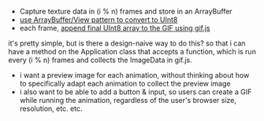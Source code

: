 
- Capture texture data in (i % n) frames and store in an ArrayBuffer
- [use ArrayBuffer/View pattern to convert to UInt8](https://hacks.mozilla.org/2011/12/faster-canvas-pixel-manipulation-with-typed-arrays/)
- each frame, [append final UInt8 array to the GIF using gif.js](https://github.com/jnordberg/gif.js/)

it's pretty simple, but is there a design-naive way to do this? so that i can have a 
method on the Application class that accepts a function, which is run every (i % n)
frames and collects the ImageData in gif.js. 

- i want a preview image for each animation, without thinking about how to 
  specifically adapt each animation to collect the preview image
- i also want to be able to add a button & input, so users can create a GIF
  while running the animation, regardless of the user's browser size, resolution,
  etc. etc.
